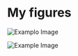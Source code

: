 # My figures

![Examplo Image](https://drive.google.com/uc?id=10ktEbTgMY2YQUxZJElsZvlAXMuClppHJ)

![Example Image](https://drive.google.com/uc?id=1bXzYeegauqB2M6-VZwitEeXHmMiYZIUY)
